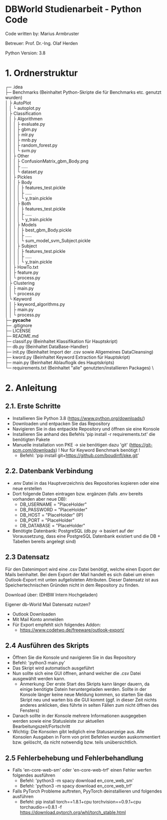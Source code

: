 # DBWorld Studienarbeit - Python Code

Code written by: Marius Armbruster

Betreuer: Prof. Dr.-Ing. Olaf Herden

Python Version: 3.8

# 1. Ordnerstruktur
┌─ .idea \
├─ Benchmarks (Beinhaltet Python-Skripte die für Benchmarks etc. genutzt wurden) \
│   ├ AutoPlot \
│   │   └ autoplot.py \
│   ├ Classification \
│   │   ├ Algorithmen \
│   │   │   ├ evaluate.py \
│   │   │   ├ gbm.py \
│   │   │   ├ mlr.py \
│   │   │   ├ mnb.py \
│   │   │   ├ random_forest.py \
│   │   │   └ svm.py \
│   │   ├ Other \
│   │   │   ├ ConfusionMatrix_gbm_Body.png \
│   │   │   ├ ..... \
│   │   │   └ dataset.py \
│   │   ├ Pickles \
│   │   │   ├ Body \
│   │   │   │   ├ features_test.pickle \
│   │   │   │   ├ ..... \
│   │   │   │   └ y_train.pickle \
│   │   │   ├ Both \
│   │   │   │   ├ features_test.pickle \
│   │   │   │   ├ ..... \
│   │   │   │   └ y_train.pickle \
│   │   │   ├ Models \
│   │   │   │   ├ best_gbm_Body.pickle \
│   │   │   │   ├ ..... \
│   │   │   │   └ sum_model_svm_Subject.pickle \
│   │   │   ├ Subject \
│   │   │   │   ├ features_test.pickle \
│   │   │   │   ├ ..... \
│   │   │   │   └ y_train.pickle \
│   │   ├ HowTo.txt \
│   │   ├ feature.py \
│   │   └ process.py \
│   ├ Clustering \
│   │   ├ main.py \
│   │   └ process.py \
│   └ Keyword \
│   │   ├ keyword_algorithms.py \
│   │   ├ main.py \
│   │   └ process.py \
├─ __pycache__ \
├─ .gitignore \
├─ LICENSE \
├─ README.md \
├─ classif.py (Beinhaltet Klassifikation für Hauptskript) \
├─ db.py (Beinhaltet DataBase-Handler) \
├─ init.py (Beinhaltet Import der .csv sowie Allgemeines DataCleansing) \
├─ kword.py (Beinhaltet Keyword Extraction für Hauptskript) \
├─ main.py (Beinhaltet Ablauflogik des Hauptskripts) \
└─ requirements.txt (Beinhaltet "alle" genutzten/installieren Packages) \


# 2. Anleitung
## 2.1. Erste Schritte
- Installieren Sie Python 3.8 (https://www.python.org/downloads/)
- Downloaden und entpacken Sie das Repository
- Navigieren Sie in das entpackte Repository und öffnen sie eine Konsole
- Installieren Sie anhand des Befehls 'pip install -r requirements.txt' die benötigten Pakete
- Manuelle installation von PKE -> sie benötigen dazu 'git' (https://git-scm.com/downloads) ! Nur für Keyword Benchmark benötigt !
  - Befehl: 'pip install git+https://github.com/boudinfl/pke.git'

## 2.2. Datenbank Verbindung
- .env Datei in das Hauptverzeichnis des Repositories kopieren oder eine neue erstellen
- Dort folgende Daten eintragen bzw. ergänzen (falls .env bereits vorhanden aber neue DB):
  - DB_USERNAME = "PlaceHolder"
  - DB_PASSWORD = "PlaceHolder"
  - DB_HOST = "PlaceHolder" (IP)
  - DB_PORT = "PlaceHolder"
  - DB_DATABASE = "PlaceHolder"
- Benötigte Datenbank: PostgreSQL (db.py -> basiert auf der Voraussetzung, dass eine PostgreSQL Datenbank existiert und die DB + Tabellen bereits angelegt sind)

## 2.3 Datensatz
Für den Datenimport wird eine .csv Datei benötigt, welche einen Export der Mails beinhaltet.
Bei dem Export der Mail handelt es sich dabei um einen Outlook-Export mit unten aufgelisteten Attributen.
Dieser Datensatz ist aus Speichertechnischen Gründen nicht in dem Repository zu finden. 

Download über: (DHBW Intern Hochgeladen)

Eigener db-World Mail Datensatz nutzen? 
- Outlook Downloaden
- Mit Mail Konto anmelden
- Für Export empfehlt sich folgendes Addon:
  - https://www.codetwo.de/freeware/outlook-export/

## 2.4 Ausführen des Skripts
- Öffnen Sie die Konsole und navigieren Sie in das Repository
- Befehl: 'python3 main.py'
- Das Skript wird automatisch ausgeführt
- Nun sollte sich eine GUI öffnen, anhand welcher die .csv Datei ausgewählt werden kann.
  - Anmerkung: Der erste Start des Skripts kann länger dauern, da einige benötigte Datein heruntergeladen werden. Sollte in der Konsole länger keine neue Meldung kommen, so starten Sie das Skript neu und warten bis die GUI kommt (ggf. in dieser Zeit nichts anderes anklicken, dies führte in selten Fällen zum nicht öffnen des Fensters)
- Danach sollte in der Konsole mehrere Informationen ausgegeben werden sowie eine Statusleiste zur aktuellen Bearbeitungszeit/Fortschritt
- Wichtig: Die Konsolen gibt lediglich eine Statusanzeige aus. Alle Konsolen Ausgaben in Form von print Befehlen wurden auskommentiert bzw. gelöscht, da nicht notwendig bzw. teils unübersichtlich.

## 2.5 Fehlerbehebung und Fehlerbehandlung
- Falls 'en-core-web-sm' oder 'en-core-web-trf' einen Fehler werfen folgendes ausführen
  - Befehl: 'python3 -m spacy download en_core_web_sm'
  - Befehl: 'python3 -m spacy download en_core_web_trf'
- Falls PyTorch Probleme auftreten, PyyTorch deinstallieren und folgendes ausführen
  - Befehl: pip install torch==1.8.1+cpu torchvision==0.9.1+cpu torchaudio==0.8.1 -f https://download.pytorch.org/whl/torch_stable.html

  

